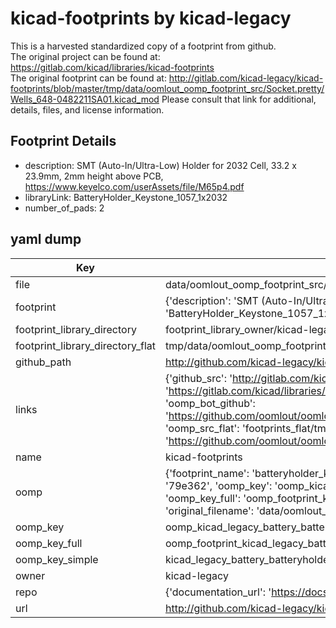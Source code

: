 # kicad-footprints by kicad-legacy  
This is a harvested standardized copy of a footprint from github.  
The original project can be found at:  
https://gitlab.com/kicad/libraries/kicad-footprints  
The original footprint can be found at:
http://gitlab.com/kicad-legacy/kicad-footprints/blob/master/tmp/data/oomlout_oomp_footprint_src/Socket.pretty/Wells_648-0482211SA01.kicad_mod
Please consult that link for additional, details, files, and license information.  
## Footprint Details
* description: SMT (Auto-In/Ultra-Low) Holder for 2032 Cell, 33.2 x 23.9mm, 2mm height above PCB, https://www.keyelco.com/userAssets/file/M65p4.pdf  
* libraryLink: BatteryHolder_Keystone_1057_1x2032  
* number_of_pads: 2  
## yaml dump  
| Key | Value |  
| --- | --- |  
| file | data/oomlout_oomp_footprint_src/kicad-footprints/Battery.pretty/BatteryHolder_Keystone_1057_1x2032.kicad_mod |  
| footprint | {'description': 'SMT (Auto-In/Ultra-Low) Holder for 2032 Cell, 33.2 x 23.9mm, 2mm height above PCB, https://www.keyelco.com/userAssets/file/M65p4.pdf', 'libraryLink': 'BatteryHolder_Keystone_1057_1x2032', 'number_of_pads': 2} |  
| footprint_library_directory | footprint_library_owner/kicad-legacy_kicad-footprints |  
| footprint_library_directory_flat | tmp/data/oomlout_oomp_footprint_src/footprints_flat/kicad_legacy_battery_batteryholder_keystone_1057_1x2032/working |  
| github_path | http://github.com/kicad-legacy/kicad-footprints/blob/master/tmp/data/oomlout_oomp_footprint_src/Battery.pretty/BatteryHolder_Keystone_1057_1x2032.kicad_mod |  
| links | {'github_src': 'http://gitlab.com/kicad-legacy/kicad-footprints/blob/master/tmp/data/oomlout_oomp_footprint_src/Socket.pretty/Wells_648-0482211SA01.kicad_mod', 'github_src_repo': 'https://gitlab.com/kicad/libraries/kicad-footprints', 'oomp_bot': 'tmp/data/oomlout_oomp_footprint_src/footprints/kicad_legacy_battery_batteryholder_keystone_1057_1x2032/working', 'oomp_bot_github': 'https://github.com/oomlout/oomlout_oomp_footprint_bot/tree/main/tmp/data/oomlout_oomp_footprint_src/footprints/kicad_legacy_battery_batteryholder_keystone_1057_1x2032/working', 'oomp_src_flat': 'footprints_flat/tmp/data/oomlout_oomp_footprint_src/footprints_flat/kicad_legacy_battery_batteryholder_keystone_1057_1x2032/working', 'oomp_src_flat_github': 'https://github.com/oomlout/oomlout_oomp_footprint_src/tree/main/tmp/data/oomlout_oomp_footprint_src/footprints_flat/kicad_legacy_battery_batteryholder_keystone_1057_1x2032/working'} |  
| name | kicad-footprints |  
| oomp | {'footprint_name': 'batteryholder_keystone_1057_1x2032', 'library_name': 'battery', 'md5': '79e362d1e1af024a51aa40241ba0cb88', 'md5_10': '79e362d1e1', 'md5_5': '79e36', 'md5_6': '79e362', 'oomp_key': 'oomp_kicad_legacy_battery_batteryholder_keystone_1057_1x2032', 'oomp_key_extra': 'oomp_footprint_kicad_legacy_battery_batteryholder_keystone_1057_1x2032', 'oomp_key_full': 'oomp_footprint_kicad_legacy_battery_batteryholder_keystone_1057_1x2032_79e362', 'oomp_key_simple': 'kicad_legacy_battery_batteryholder_keystone_1057_1x2032', 'original_filename': 'data/oomlout_oomp_footprint_src/kicad-footprints/Battery.pretty/BatteryHolder_Keystone_1057_1x2032.kicad_mod', 'owner_name': 'kicad_legacy'} |  
| oomp_key | oomp_kicad_legacy_battery_batteryholder_keystone_1057_1x2032 |  
| oomp_key_full | oomp_footprint_kicad_legacy_battery_batteryholder_keystone_1057_1x2032 |  
| oomp_key_simple | kicad_legacy_battery_batteryholder_keystone_1057_1x2032 |  
| owner | kicad-legacy |  
| repo | {'documentation_url': 'https://docs.github.com/rest/repos/repos#get-a-repository', 'message': 'Not Found'} |  
| url | http://github.com/kicad-legacy/kicad-footprints |  

